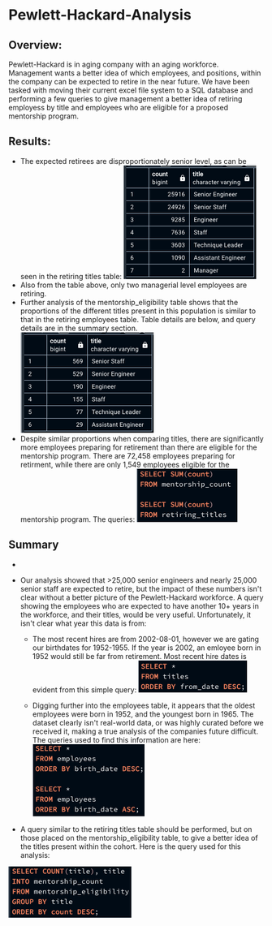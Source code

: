 # Pewlett-Hackard-Analysis

## Overview:
Pewlett-Hackard is in aging company with an aging workforce. Management wants a better idea of which employees, and positions, within the company can be expected to retire in the near future. We have been tasked with moving their current excel file system to a SQL database and performing a few queries to give management a better idea of retiring employess by title and employees who are eligible for a proposed mentorship program.

## Results:

- The expected retirees are disproportionately senior level, as can be seen in the retiring titles table:
![](https://github.com/mzabrisk/Pewlett-Hackard-Analysis/blob/0fc160fd8618055a4e1a218e872e2f0cea6537ba/Data/figures/retiring_titles.png)
- Also from the table above, only two managerial level employees are retiring.
- Further analysis of the mentorship_eligibility table shows that the proportions of the different titles present in this population is similar to that in the retiring employees table. Table details are below, and query details are in the summary section.
![](https://github.com/mzabrisk/Pewlett-Hackard-Analysis/blob/4dca71a2b591f943a30243f034097904ad4e8a6c/Data/figures/mentorship_count.png)
- Despite similar proportions when comparing titles, there are significantly more employees preparing for retirement than there are eligible for the mentorship program. There are 72,458 employees preparing for retirment, while there are only 1,549 employees eligible for the mentorship program. The queries:
![](https://github.com/mzabrisk/Pewlett-Hackard-Analysis/blob/0fc160fd8618055a4e1a218e872e2f0cea6537ba/Data/figures/sum_queries.png)

## Summary

- 

- Our analysis showed that >25,000 senior engineers and nearly 25,000 senior staff are expected to retire, but the impact of these numbers isn't clear without a better picture of the Pewlett-Hackard workforce. A query showing the employees who are expected to have another 10+ years in the workforce, and their titles, would be very useful.  Unfortunately, it isn't clear what year this data is from:
    - The most recent hires are from 2002-08-01, however we are gating our birthdates for 1952-1955. If the year is 2002, an emloyee born in 1952 would still be far from retirement. Most recent hire dates is evident from this simple query:
    ![](https://github.com/mzabrisk/Pewlett-Hackard-Analysis/blob/0fc160fd8618055a4e1a218e872e2f0cea6537ba/Data/figures/titles_query.png)
    
    - Digging further into the employees table, it appears that the oldest employees were born in 1952, and the youngest born in 1965. The dataset clearly isn't real-world data, or was highly curated before we received it, making a true analysis of the companies future difficult. The queries used to find this information are here:
    ![](https://github.com/mzabrisk/Pewlett-Hackard-Analysis/blob/0fc160fd8618055a4e1a218e872e2f0cea6537ba/Data/figures/employees_query.png)


- A query similar to the retiring titles table should be performed, but on those placed on the mentorship_eligibility table, to give a better idea of the titles present within the cohort. Here is the query used for this analysis:

![](https://github.com/mzabrisk/Pewlett-Hackard-Analysis/blob/0fc160fd8618055a4e1a218e872e2f0cea6537ba/Data/figures/mentorship_count_query.png)